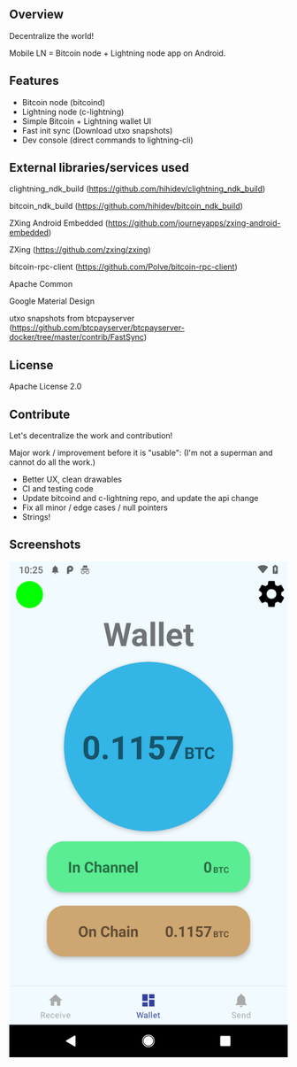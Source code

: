 Overview
--------

Decentralize the world!

Mobile LN = Bitcoin node + Lightning node app on Android.



Features
--------

- Bitcoin node (bitcoind)
- Lightning node (c-lightning)
- Simple Bitcoin + Lightning wallet UI
- Fast init sync (Download utxo snapshots)
- Dev console (direct commands to lightning-cli)



External libraries/services used
--------------------------------

clightning_ndk_build (https://github.com/hihidev/clightning_ndk_build)

bitcoin_ndk_build (https://github.com/hihidev/bitcoin_ndk_build)

ZXing Android Embedded (https://github.com/journeyapps/zxing-android-embedded)

ZXing (https://github.com/zxing/zxing)

bitcoin-rpc-client (https://github.com/Polve/bitcoin-rpc-client)

Apache Common

Google Material Design

utxo snapshots from btcpayserver (https://github.com/btcpayserver/btcpayserver-docker/tree/master/contrib/FastSync)



License
-------

Apache License 2.0



Contribute
----------

Let's decentralize the work and contribution!

Major work / improvement before it is "usable":
(I'm not a superman and cannot do all the work.)

- Better UX, clean drawables
- CI and testing code
- Update bitcoind and c-lightning repo, and update the api change
- Fix all minor / edge cases / null pointers
- Strings!


Screenshots
-----------

![alt text](https://raw.githubusercontent.com/hihidev/MobileLN/master/screenshots/wallet.png)
